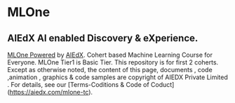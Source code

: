 # MLOne
## AIEdX AI enabled Discovery & eXperience.
[MLOne Powered](https://aiedx.com/mlone) by [AIEdX](www.aiedx.com). Cohert based Machine Learning Course for Everyone. MLOne Tier1 is Basic Tier. This repository is for first 2 coherts.
Except as otherwise noted, the content of this page, documents , code ,animation , graphics &  code samples are copyright of AIEDX Private Limited  . For details, see our [Terms-Coditions & Code of Coduct] (https://aiedx.com/mlone-tc). 
